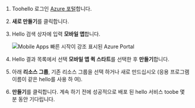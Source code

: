 1. Toohello 로그인 [Azure 포털]합니다.

2. **새로 만들기**를 클릭합니다.

3. Hello 검색 상자에 입력 **모바일 앱**합니다.

    ![Mobile Apps 빠른 시작이 강조 표시된 Azure Portal][quickstart]

4. Hello 결과 목록에서 선택 **모바일 앱 퀵 스타트**를 선택한 후 **만들기**합니다.
 
5. 아래 **리소스 그룹**, 기존 리소스 그룹을 선택 하거나 새로 만드십시오 (응용 프로그램 이름이 같은 hello를 사용 하 여).

6. **만들기**를 클릭합니다. 계속 하기 전에 성공적으로 배포 된 hello 서비스 toobe 몇 분 동안 기다립니다.

<!-- Images. -->
[quickstart]: ./media/app-service-mobile-dotnet-backend-create-new-service/search-mobile-apps-quickstart.png

<!-- URLs. -->
[Azure 포털]: https://portal.azure.com/
